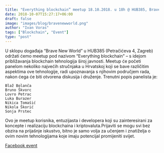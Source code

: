 ```yaml
---
title: "Everything blockchain” meetup 18.10.2018. u 18h @ HUB385, Brave new world"
date: 2018-10-07T15:27:17+06:00
draft: false
image: "images/blog/bravenewworld.png"
author: "Ivan Voras"
tags: ["Blockchain", "Event"]
type: "post"
---
```


U sklopu događaja “Brave New World” u HUB385 (Petračićeva 4, Zagreb) održati ćemo meetup pod nazivom “Everything blockchain” – s idejom približavanja blockchain tehnologija široj javnosti. Meetup će početi panelom nekoliko najvećih stručnjaka u Hrvatskoj koji se bave različitim aspektima ove tehnologije, radi upoznavanja s njihovim područjem rada, nakon ćega će biti otvorena diskusija i druženje. Trenutni popis panelista je:

    Blaž Bolanča
    Bruno Škvorc
    Lovro Petrac
    Luka Burazer
    Nikica Tomašić
    Nikola Škorić
    Sonja Prstec

Ovo je meetup korisnika, entuzijasta i developera koji su zainteresirani za koncepte i realizaciju blockchaina i kriptovaluta.Prijaviti se mogu svi bez obzira na prijašnje iskustvo, bitno je samo volja za učenjem i znatiželja o ovim novim tehnologijama koje imaju potencijal promijeniti svijet.

[Facebook event](https://www.facebook.com/events/529716837489624/)
